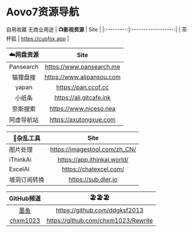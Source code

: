 # Aovo7资源导航
自用收藏  无商业用途
| **📺影视资源** | Site               |
|:---------:|:------------------:|
| 茶杯狐       | https://cupfox.app |

| **☁️网盘资源** | Site                      |
|:---------:|:-------------------------:|
| Pansearch | https://www.pansearch.me  |
| 猫狸盘搜      | https://www.alipansou.com |
| yapan     | https://pan.ccof.cc       |
| 小纸条       | https://ali.gitcafe.ink   |
| 奈斯搜索      | https://www.niceso.nea    |
| 阿虚导航站     | https://axutongxue.com    |

| **🔧杂乱工具** | Site                          |
|-----------|:-----------------------------:|
| 图片处理      | https://imagestool.com/zh_CN/ |
| iThinkAi  | https://app.ithinkai.world/   |
| ExcelAi   | https://chatexcel.com/        |
| 墙洞订阅转换    | https://sub.dler.io           |


| GitHub频道                                        | 🏖️🏖️🏖️                                 |
|:-----------------------------------------------:|:-----------------------------------:|
| [墨鱼](https://github.com/chxm1023/Rewrite)       | https://github.com/ddgksf2013       |
| [chxm1023](https://github.com/chxm1023/Rewrite) | https://github.com/chxm1023/Rewrite |           |








